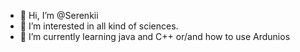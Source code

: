 - 👋 Hi, I’m @Serenkii
- 👀 I’m interested in all kind of sciences.
- 🌱 I’m currently learning java and C++ or/and how to use Ardunios

<!---
Serenkii/Serenkii is a ✨ special ✨ repository because its `README.md` (this file) appears on your GitHub profile.
You can click the Preview link to take a look at your changes.
--->
